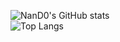 [//]: <> (## Stats)
![NanD0's GitHub stats](https://github-readme-stats.vercel.app/api?username=NanD0245&theme=onedark&show_icons=true&count_private=true&hide_border=true)  
![Top Langs](https://github-readme-stats.vercel.app/api/top-langs/?username=NanD0245&theme=onedark&langs_count=5&count_private=true&exclude_repo=feup-aeda,feup-cal&hide=blade,makefile&hide_border=true)
